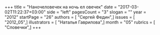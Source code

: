 +++
title = "Наночеловечек на ночь ел овечек"
date = "2017-03-02T11:22:37+03:00"
side = "left"
pagesCount = "3"
slogan = ""
year = "2012"
startPage = "26"
authors = [ "Сергей Федин",]
issues = [ "2012_05",]
illustrators = [ "Наталья Гаврилова",]
month = "05"
rubrics = [ "Словечки",]
+++
